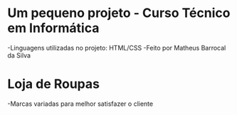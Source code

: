 # Um pequeno projeto - Curso Técnico em Informática
-Linguagens utilizadas no projeto: HTML/CSS
-Feito por Matheus Barrocal da Silva

# Loja de Roupas
-Marcas variadas para melhor satisfazer o cliente

